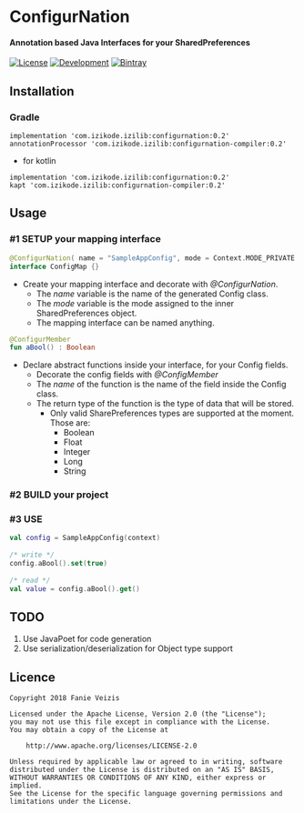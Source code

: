 # ConfigurNation
#### Annotation based Java Interfaces for your SharedPreferences
[![License](https://img.shields.io/badge/License-Apache%202.0-blue.svg)](https://opensource.org/licenses/Apache-2.0) [![Development](https://img.shields.io/badge/Stability-Development-yellow.svg)](https://shields.io/) [![Bintray](https://img.shields.io/badge/Bintray-0.1-lightgrey.svg)](https://dl.bintray.com/ifanie/izilib)
## Installation
### Gradle
```
implementation 'com.izikode.izilib:configurnation:0.2'
annotationProcessor 'com.izikode.izilib:configurnation-compiler:0.2'
```
* for kotlin
```
implementation 'com.izikode.izilib:configurnation:0.2'
kapt 'com.izikode.izilib:configurnation-compiler:0.2'
```
## Usage
### #1 SETUP your mapping interface
```kotlin
@ConfigurNation( name = "SampleAppConfig", mode = Context.MODE_PRIVATE )
interface ConfigMap {}
```
* Create your mapping interface and decorate with *@ConfigurNation*.
    * The *name* variable is the name of the generated Config class.
    * The *mode* variable is the mode assigned to the inner SharedPreferences object.
    * The mapping interface can be named anything.
```kotlin
@ConfigurMember
fun aBool() : Boolean
```
* Declare abstract functions inside your interface, for your Config fields.
    * Decorate the config fields with *@ConfigMember*
    * The *name* of the function is the name of the field inside the Config class.
    * The return type of the function is the type of data that will be stored.
        * Only valid SharePreferences types are supported at the moment. Those are:
            * Boolean
            * Float
            * Integer
            * Long
            * String
### #2 BUILD your project
### #3 USE
```kotlin
val config = SampleAppConfig(context)
  
/* write */
config.aBool().set(true)
  
/* read */
val value = config.aBool().get()
```
## TODO
1. Use JavaPoet for code generation
2. Use serialization/deserialization for Object type support
## Licence

```
Copyright 2018 Fanie Veizis

Licensed under the Apache License, Version 2.0 (the "License");
you may not use this file except in compliance with the License.
You may obtain a copy of the License at

    http://www.apache.org/licenses/LICENSE-2.0

Unless required by applicable law or agreed to in writing, software
distributed under the License is distributed on an "AS IS" BASIS,
WITHOUT WARRANTIES OR CONDITIONS OF ANY KIND, either express or implied.
See the License for the specific language governing permissions and
limitations under the License.
```

